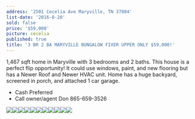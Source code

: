 ```yaml
---
address: '2501 Cecelia Ave Maryville, TN 37804'
list-date: '2016-8-20'
sold: false
price: '$59,000'
picture: cecelia
published: true
title: '3 BR 2 BA MARYVILLE BUNGALOW FIXER UPPER ONLY $59,000!'
---
```



1,467 sqft home in Maryville with 3 bedrooms and 2 baths. This house is a perfect flip opportunity! It could use windows, paint, and new flooring but has a Newer Roof and Newer HVAC unit. Home has a huge backyard, screened in porch, and attached 1 car garage.&nbsp;

* Cash Preferred
* Call owner/agent Don 865-659-3526


![](/uploads/versions/20160820-185050---x----4128-2322x---.jpg)![](/uploads/versions/20160820-184908---x----4128-2322x---.jpg)![](/uploads/versions/20160820-185006---x----4128-2322x---.jpg)![](/uploads/versions/20160820-185126---x----4128-2322x---.jpg)![](/uploads/versions/20160820-185222---x----4128-2322x---.jpg)![](/uploads/versions/20160820-185248---x----4128-2322x---.jpg)![](/uploads/versions/20160820-185308---x----4128-2322x---.jpg)![](/uploads/versions/20160820-185344---x----4128-2322x---.jpg)![](/uploads/versions/20160820-185405---x----4128-2322x---.jpg)![](/uploads/versions/20160820-185427---x----4128-2322x---.jpg)![](/uploads/versions/20160820-185611---x----4128-2322x---.jpg)